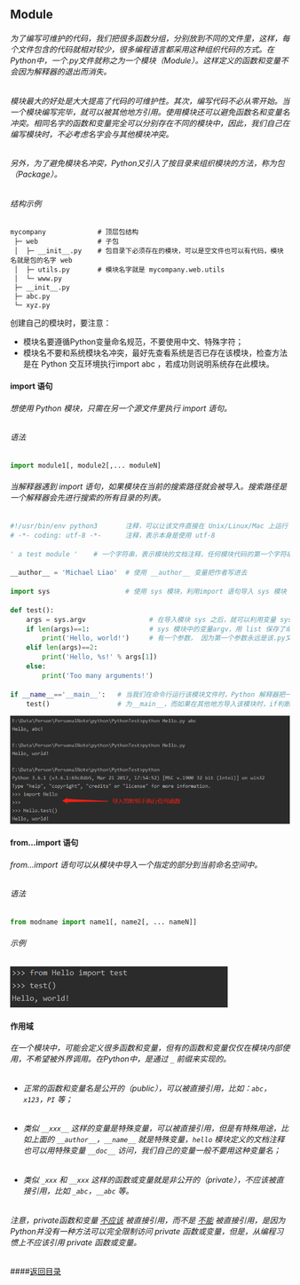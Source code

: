 ## Module

######                 为了编写可维护的代码，我们把很多函数分组，分别放到不同的文件里，这样，每个文件包含的代码就相对较少，很多编程语言都采用这种组织代码的方式。在Python中，一个.py文件就称之为一个模块（Module）。这样定义的函数和变量不会因为解释器的退出而消失。

######                 模块最大的好处是大大提高了代码的可维护性。其次，编写代码不必从零开始。当一个模块编写完毕，就可以被其他地方引用。使用模块还可以避免函数名和变量名冲突。相同名字的函数和变量完全可以分别存在不同的模块中，因此，我们自己在编写模块时，不必考虑名字会与其他模块冲突。

######         另外，为了避免模块名冲突，Python又引入了按目录来组织模块的方法，称为包（Package）。

###### 结构示例

```
mycompany             # 顶层包结构
 ├─ web               # 子包
 │  ├─ __init__.py    # 包目录下必须存在的模块，可以是空文件也可以有代码，模块名就是包的名字 web
 │  ├─ utils.py       # 模块名字就是 mycompany.web.utils
 │  └─ www.py
 ├─ __init__.py
 ├─ abc.py
 └─ xyz.py
```



创建自己的模块时，要注意：

- 模块名要遵循Python变量命名规范，不要使用中文、特殊字符；
- 模块名不要和系统模块名冲突，最好先查看系统是否已存在该模块，检查方法是在 Python 交互环境执行import abc ，若成功则说明系统存在此模块。



#### import 语句

###### 想使用 Python 模块，只需在另一个源文件里执行 import 语句。

###### 语法

```python
import module1[, module2[,... moduleN]
```

###### 当解释器遇到 import 语句，如果模块在当前的搜索路径就会被导入。搜索路径是一个解释器会先进行搜索的所有目录的列表。

```python
#!/usr/bin/env python3       注释，可以让该文件直接在 Unix/Linux/Mac 上运行
# -*- coding: utf-8 -*-      注释，表示本身是使用 utf-8

' a test module '    # 一个字符串，表示模块的文档注释，任何模块代码的第一个字符串都被视为模块的文档注释

__author__ = 'Michael Liao'  # 使用 __author__ 变量把作者写进去

import sys                   # 使用 sys 模块，利用import 语句导入 sys 模块

def test():
    args = sys.argv                # 在导入模块 sys 之后，就可以利用变量 sys 来访问模块中的所有功能
    if len(args)==1:               # sys 模块中的变量argv，用 list 保存了命令行的所有参数。其中至少
        print('Hello, world!')     # 有一个参数， 因为第一个参数永远是该.py文件的名称
    elif len(args)==2:
        print('Hello, %s!' % args[1])
    else:
        print('Too many arguments!')

if __name__=='__main__':   # 当我们在命令行运行该模块文件时，Python 解释器把一个特殊变量 __name__ 置
    test()                 # 为__main__，而如果在其他地方导入该模块时，if判断将失败，因此，这种if测试                            # 可以让一个模块通过命令行运行时执行一些额外的代码，最常见的就是运行测试。
```

![module1](https://github.com/yrylalala/Python-Learning/blob/master/pic/Module/module1.png?raw=true)



#### from…import 语句

###### from...import 语句可以从模块中导入一个指定的部分到当前命名空间中。

###### 语法

```python
from modname import name1[, name2[, ... nameN]]
```

###### 示例

![module](https://github.com/yrylalala/Python-Learning/blob/master/pic/Module/module2.png?raw=true)



#### 作用域

######         在一个模块中，可能会定义很多函数和变量，但有的函数和变量仅仅在模块内部使用，不希望被外界调用。在Python中，是通过 `_` 前缀来实现的。

- ###### 正常的函数和变量名是公开的（public），可以被直接引用，比如：`abc`，`x123`，`PI` 等；

- ###### 类似 `__xxx__` 这样的变量是特殊变量，可以被直接引用，但是有特殊用途，比如上面的 `__author__`，`__name__` 就是特殊变量，`hello` 模块定义的文档注释也可以用特殊变量 `__doc__` 访问，我们自己的变量一般不要用这种变量名；

- ###### 类似 `_xxx` 和 `__xxx` 这样的函数或变量就是非公开的（private），不应该被直接引用，比如 `_abc`，`__abc` 等。

###### 注意，private函数和变量 <u>*不应该*</u> 被直接引用，而不是 *<u>不能</u>* 被直接引用，是因为Python并没有一种方法可以完全限制访问 private 函数或变量，但是，从编程习惯上不应该引用 private 函数或变量。

####[返回目录](https://yrylalala.github.io/Python-Learning/)
